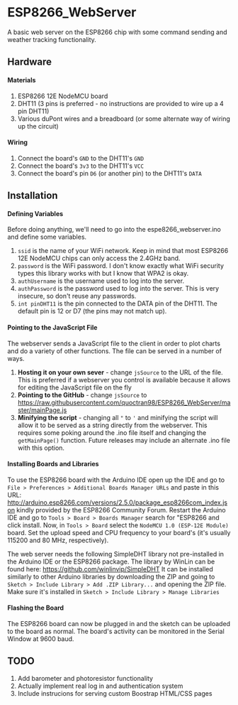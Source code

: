 # ESP8266_WebServer
A basic web server on the ESP8266 chip with some command sending and weather tracking functionality.

## Hardware
#### Materials
1. ESP8266 12E NodeMCU board
2. DHT11 (3 pins is preferred - no instructions are provided to wire up a 4 pin DHT11)
3. Various duPont wires and a breadboard (or some alternate way of wiring up the circuit)

#### Wiring
1. Connect the board's `GND` to the DHT11's `GND`
2. Connect the board's `3v3` to the DHT11's `VCC`
3. Connect the board's pin `D6` (or another pin) to the DHT11's `DATA`

## Installation
#### Defining Variables
Before doing anything, we'll need to go into the espe8266_webserver.ino and define some variables. 

1. `ssid` is the name of your WiFi network. Keep in mind that most ESP8266 12E NodeMCU chips can only access the 2.4GHz band.
2. `password` is the WiFi password. I don't know exactly what WiFi security types this library works with but I know that WPA2 is okay.
3. `authUsername` is the username used to log into the server.
4. `authPassword` is the password used to log into the server. This is very insecure, so don't reuse any passwords.
5. `int pinDHT11` is the pin connected to the DATA pin of the DHT11. The default pin is 12 or D7 (the pins may not match up).

#### Pointing to the JavaScript File
The webserver sends a JavaScript file to the client in order to plot charts and do a variety of other functions. The file can be served in a number of ways.
1. **Hosting it on your own sever** - change `jsSource` to the URL of the file. This is preferred if a webserver you control is available because it allows for editing the JavaScript file on the fly
2. **Pointing to the GitHub** - change `jsSource` to https://raw.githubusercontent.com/quoctran98/ESP8266_WebServer/master/mainPage.js
3. **Minifying the script** - changing all `"` to `'` and minifying the script will allow it to be served as a string directly from the webserver. This requires some poking around the .ino file itself and changing the `getMainPage()` function. Future releases may include an alternate .ino file with this option.

#### Installing Boards and Libraries
To use the ESP8266 board with the Arduino IDE open up the IDE and go to `File > Preferences > Additional Boards Manager URLs` and paste in this URL: http://arduino.esp8266.com/versions/2.5.0/package_esp8266com_index.json kindly provided by the ESP8266 Community Forum. Restart the Arduino IDE and go to `Tools > Board > Boards Manager` search for "ESP8266 and click install. Now, in `Tools > Board` select the `NodeMCU 1.0 (ESP-12E Module)` board. Set the upload speed and CPU frequency to your board's (it's usually 115200 and 80 MHz, respectively).

The web server needs the following SimpleDHT library not pre-installed in the Arduino IDE or the ESP8266 package. The library by WinLin can be found here: https://github.com/winlinvip/SimpleDHT It can be installed similarly to other Arduino libraries by downloading the ZIP and going to `Sketch > Include Library > Add .ZIP Library...` and opening the ZIP file. Make sure it's installed in `Sketch > Include Library > Manage Libraries`

#### Flashing the Board
The ESP8266 board can now be plugged in and the sketch can be uploaded to the board as normal. The board's activity can be monitored in the Serial Window at 9600 baud.

## TODO
1. Add barometer and photoresistor functionality
2. Actually implement real log in and authentication system
3. Include instrucions for serving custom Boostrap HTML/CSS pages
